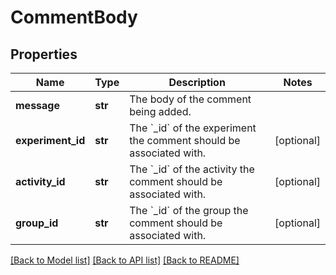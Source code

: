 # CommentBody

## Properties
Name | Type | Description | Notes
------------ | ------------- | ------------- | -------------
**message** | **str** | The body of the comment being added. | 
**experiment_id** | **str** | The &#x60;_id&#x60; of the experiment the comment should be associated with. | [optional] 
**activity_id** | **str** | The &#x60;_id&#x60; of the activity the comment should be associated with. | [optional] 
**group_id** | **str** | The &#x60;_id&#x60; of the group the comment should be associated with. | [optional] 

[[Back to Model list]](../README.md#documentation-for-models) [[Back to API list]](../README.md#documentation-for-api-endpoints) [[Back to README]](../README.md)

